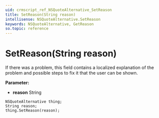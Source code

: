 ```yaml
---
uid: crmscript_ref_NSQuoteAlternative_SetReason
title: SetReason(String reason)
intellisense: NSQuoteAlternative.SetReason
keywords: NSQuoteAlternative, GetReason
so.topic: reference
---
```


# SetReason(String reason)

If there was a problem, this field contains a localized explanation of the problem and possible steps to fix it that the user can be shown.

**Parameter:** 
 - **reason** String

```crmscript
NSQuoteAlternative thing;
String reason;
thing.SetReason(reason);
```

